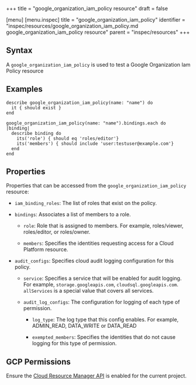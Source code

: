 +++
title = "google_organization_iam_policy resource"
draft = false

[menu]
  [menu.inspec]
    title = "google_organization_iam_policy"
    identifier = "inspec/resources/google_organization_iam_policy.md google_organization_iam_policy resource"
    parent = "inspec/resources"
+++


## Syntax
A `google_organization_iam_policy` is used to test a Google Organization Iam Policy resource

## Examples
```
describe google_organization_iam_policy(name: "name") do
  it { should exist }
end

google_organization_iam_policy(name: "name").bindings.each do |binding|
  describe binding do
    its('role') { should eq 'roles/editor'}
    its('members') { should include 'user:testuser@example.com'}
  end
end
```

## Properties
Properties that can be accessed from the `google_organization_iam_policy` resource:

  * `iam_binding_roles`: The list of roles that exist on the policy.

  * `bindings`: Associates a list of members to a role.

    * `role`: Role that is assigned to members. For example, roles/viewer, roles/editor, or roles/owner.

    * `members`: Specifies the identities requesting access for a Cloud Platform resource.

  * `audit_configs`: Specifies cloud audit logging configuration for this policy.

    * `service`: Specifies a service that will be enabled for audit logging. For example, `storage.googleapis.com`, `cloudsql.googleapis.com`. `allServices`  is a special value that covers all services.

    * `audit_log_configs`: The configuration for logging of each type of permission.

      * `log_type`: The log type that this config enables. For example, ADMIN_READ, DATA_WRITE or DATA_READ

      * `exempted_members`: Specifies the identities that do not cause logging for this type of permission.



## GCP Permissions

Ensure the [Cloud Resource Manager API](https://console.cloud.google.com/apis/library/cloudresourcemanager.googleapis.com/) is enabled for the current project.

